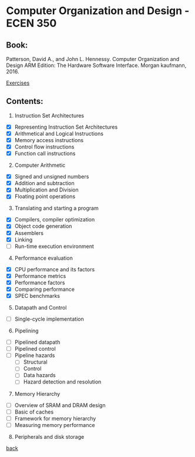 # Computer Organization and Design - ECEN 350

## Book:

Patterson, David A., and John L. Hennessy. Computer Organization and Design ARM Edition: The Hardware Software Interface. Morgan kaufmann, 2016.

[Exercises](./exercises.md)


## Contents:

1. Instruction Set Architectures

- [x] Representing Instruction Set Architectures
- [x] Arithmetical and Logical Instructions
- [x] Memory access instructions
- [x] Control flow instructions
- [x] Function call instructions

2. Computer Arithmetic

- [x] Signed and unsigned numbers
- [x] Addition and subtraction
- [x] Multiplication and Division
- [x] Floating point operations

3. Translating and starting a program

- [x] Compilers, compiler optimization
- [x] Object code generation
- [x] Assemblers
- [x] Linking
- [ ] Run-time execution environment

4. Performance evaluation

- [x] CPU performance and its factors
- [x] Performance metrics
- [x] Performance factors
- [x] Comparing performance
- [x] SPEC benchmarks

5. Datapath and Control

- [ ] Single-cycle implementation

6. Pipelining

- [ ] Pipelined datapath
- [ ] Pipelined control
- [ ] Pipeline hazards
  - [ ] Structural
  - [ ] Control
  - [ ] Data hazards
  - [ ] Hazard detection and resolution

7. Memory Hierarchy

- [ ] Overview of SRAM and DRAM design
- [ ] Basic of caches
- [ ] Framework for memory hierarchy
- [ ] Measuring memory performance

8. Peripherals and disk storage

[back](../README.md)
